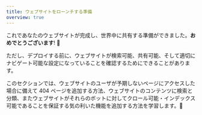 ```yaml
---
title: ウェブサイトをローンチする準備
overview: true
---
```


これであなたのウェブサイトが完成し、世界中に共有する準備ができました。**おめでとうございます**! 🎉

ただし、デプロイする前に、ウェブサイトが検索可能、共有可能、そして適切にナビゲート可能な設定になっていることを確認するためにできることがあります。

このセクションでは、ウェブサイトのユーザが予期しないページにアクセスした場合に備えて 404 ページを追加する方法、ウェブサイトのコンテンツに検索と分類、またウェブサイトがそれらのボットに対してクロール可能・インデックス可能であることを保証する気の利いた機能を追加する方法を学習します。🤖

<GuideList slug={props.slug} />
